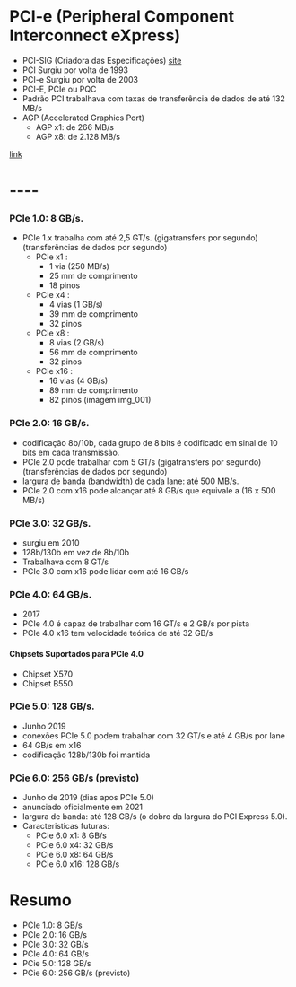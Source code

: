 # PCI-e (Peripheral Component Interconnect eXpress)
- PCI-SIG (Criadora das Especificações) [site](https://pcisig.com/)
- PCI Surgiu por volta de 1993
- PCI-e Surgiu por volta de 2003
- PCI-E, PCIe ou PQC
- Padrão PCI trabalhava com taxas de transferência de dados de até 132 MB/s
- AGP (Accelerated Graphics Port)
  - AGP x1: de   266 MB/s 
  - AGP x8: de 2.128 MB/s 

[link](https://www.infowester.com/pci-express.php)

# ----


### PCIe 1.0: 8 GB/s.
- PCIe 1.x trabalha com até 2,5 GT/s. (gigatransfers por segundo) (transferências de dados por segundo)
  - PCIe x1 : 
    - 1 via (250 MB/s)
    - 25 mm de comprimento
    - 18 pinos
  - PCIe x4 : 
    - 4 vias (1 GB/s)
    - 39 mm de comprimento
    - 32 pinos
  - PCIe x8 : 
    - 8 vias (2 GB/s)
    - 56 mm de comprimento
    - 32 pinos
  - PCIe x16 : 
    - 16 vias (4 GB/s)
    - 89 mm de comprimento
    - 82 pinos
(imagem img_001)  

### PCIe 2.0: 16 GB/s.
- codificação 8b/10b, cada grupo de 8 bits é codificado em sinal de 10 bits em cada transmissão.
- PCIe 2.0 pode trabalhar com 5 GT/s (gigatransfers por segundo) (transferências de dados por segundo)
- largura de banda (bandwidth) de cada lane: até 500 MB/s.
- PCIe 2.0 com x16 pode alcançar até 8 GB/s que equivale a (16 x 500 MB/s)


### PCIe 3.0: 32 GB/s.
- surgiu em 2010
- 128b/130b em vez de 8b/10b
- Trabalhava com 8 GT/s
- PCIe 3.0 com x16 pode lidar com até 16 GB/s


### PCIe 4.0: 64 GB/s.
- 2017 
- PCIe 4.0 é capaz de trabalhar com 16 GT/s e 2 GB/s por pista
- PCIe 4.0 x16 tem velocidade teórica de até 32 GB/s

#### Chipsets Suportados para PCIe 4.0
- Chipset X570
- Chipset B550



### PCie 5.0: 128 GB/s.
- Junho 2019
- conexões PCIe 5.0 podem trabalhar com 32 GT/s e até 4 GB/s por lane
- 64 GB/s em x16
- codificação 128b/130b foi mantida


### PCie 6.0: 256 GB/s (previsto)
- Junho de 2019 (dias apos PCIe 5.0)
- anunciado oficialmente em 2021
- largura de banda: até 128 GB/s (o dobro da largura do PCI Express 5.0).
- Caracteristicas futuras:
  - PCIe 6.0 x1: 8 GB/s
  - PCIe 6.0 x4: 32 GB/s
  - PCIe 6.0 x8: 64 GB/s
  - PCIe 6.0 x16: 128 GB/s

# Resumo

- PCIe 1.0: 8 GB/s
- PCIe 2.0: 16 GB/s
- PCIe 3.0: 32 GB/s
- PCIe 4.0: 64 GB/s
- PCie 5.0: 128 GB/s
- PCie 6.0: 256 GB/s (previsto)
